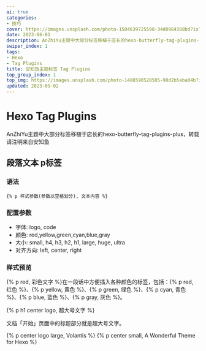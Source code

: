 ```yaml
---
ai: true
categories:
- 技巧
cover: https://images.unsplash.com/photo-1504639725590-34d0984388bd?ixlib=rb-4.0.3&auto=format&fit=crop&w=2074&q=80
date: 2023-06-01
description: AnZhiYu主题中大部分标签移植于店长的hexo-butterfly-tag-plugins-plus，转载请注明来自安知鱼
swiper_index: 1
tags:
- Hexo
- Tag Plugins
title: 安知鱼主题标签 Tag Plugins
top_group_index: 1
top_img: https://images.unsplash.com/photo-1488590528505-98d2b5aba04b?ixlib=rb-4.0.3&auto=format&fit=crop&w=2070&q=80
updated: 2023-09-02
---
```


# Hexo Tag Plugins

AnZhiYu主题中大部分标签移植于店长的hexo-butterfly-tag-plugins-plus，转载请注明来自安知鱼

## 段落文本 p标签

### 语法

```
{% p 样式参数(参数以空格划分), 文本内容 %}
```

### 配置参数

- 字体: logo, code
- 颜色: red,yellow,green,cyan,blue,gray
- 大小: small, h4, h3, h2, h1, large, huge, ultra
- 对齐方向: left, center, right

### 样式预览

{% p red, 彩色文字 %}在一段话中方便插入各种颜色的标签，包括：{% p red, 红色 %}、{% p yellow, 黄色 %}、{% p green, 绿色 %}、{% p cyan, 青色 %}、{% p blue, 蓝色 %}、{% p gray, 灰色 %}。

{% p h1 center logo, 超大号文字 %}

文档「开始」页面中的标题部分就是超大号文字。

{% p center logo large, Volantis %}
{% p center small, A Wonderful Theme for Hexo %}
